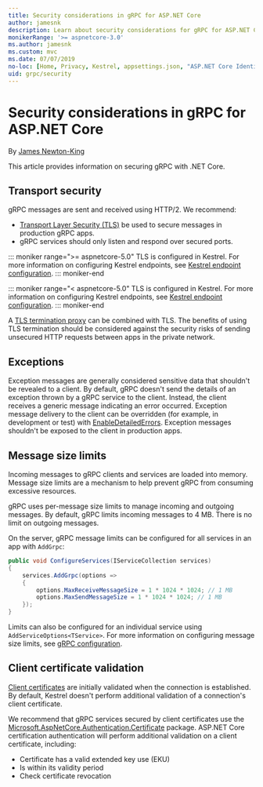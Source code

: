 ```yaml
---
title: Security considerations in gRPC for ASP.NET Core
author: jamesnk
description: Learn about security considerations for gRPC for ASP.NET Core.
monikerRange: '>= aspnetcore-3.0'
ms.author: jamesnk
ms.custom: mvc
ms.date: 07/07/2019
no-loc: [Home, Privacy, Kestrel, appsettings.json, "ASP.NET Core Identity", cookie, Cookie, Blazor, "Blazor Server", "Blazor WebAssembly", "Identity", "Let's Encrypt", Razor, SignalR]
uid: grpc/security
---
```

# Security considerations in gRPC for ASP.NET Core

By [James Newton-King](https://twitter.com/jamesnk)

This article provides information on securing gRPC with .NET Core.

## Transport security

gRPC messages are sent and received using HTTP/2. We recommend:

* [Transport Layer Security (TLS)](https://tools.ietf.org/html/rfc5246) be used to secure messages in production gRPC apps.
* gRPC services should only listen and respond over secured ports.

::: moniker range=">= aspnetcore-5.0"
TLS is configured in Kestrel. For more information on configuring Kestrel endpoints, see [Kestrel endpoint configuration](xref:fundamentals/servers/kestrel/endpoints).
::: moniker-end

::: moniker range="< aspnetcore-5.0"
TLS is configured in Kestrel. For more information on configuring Kestrel endpoints, see [Kestrel endpoint configuration](xref:fundamentals/servers/kestrel#endpoint-configuration).
::: moniker-end

A [TLS termination proxy](https://wikipedia.org/wiki/TLS_termination_proxy) can be combined with TLS. The benefits of using TLS termination should be considered against the security risks of sending unsecured HTTP requests between apps in the private network.

## Exceptions

Exception messages are generally considered sensitive data that shouldn't be revealed to a client. By default, gRPC doesn't send the details of an exception thrown by a gRPC service to the client. Instead, the client receives a generic message indicating an error occurred. Exception message delivery to the client can be overridden (for example, in development or test) with [EnableDetailedErrors](xref:grpc/configuration#configure-services-options). Exception messages shouldn't be exposed to the client in production apps.

## Message size limits

Incoming messages to gRPC clients and services are loaded into memory. Message size limits are a mechanism to help prevent gRPC from consuming excessive resources.

gRPC uses per-message size limits to manage incoming and outgoing messages. By default, gRPC limits incoming messages to 4 MB. There is no limit on outgoing messages.

On the server, gRPC message limits can be configured for all services in an app with `AddGrpc`:

```csharp
public void ConfigureServices(IServiceCollection services)
{
    services.AddGrpc(options =>
    {
        options.MaxReceiveMessageSize = 1 * 1024 * 1024; // 1 MB
        options.MaxSendMessageSize = 1 * 1024 * 1024; // 1 MB
    });
}
```

Limits can also be configured for an individual service using `AddServiceOptions<TService>`. For more information on configuring message size limits, see [gRPC configuration](xref:grpc/configuration).

## Client certificate validation

[Client certificates](https://tools.ietf.org/html/rfc5246#section-7.4.4) are initially validated when the connection is established. By default, Kestrel doesn't perform additional validation of a connection's client certificate.

We recommend that gRPC services secured by client certificates use the [Microsoft.AspNetCore.Authentication.Certificate](xref:security/authentication/certauth) package. ASP.NET Core certification authentication will perform additional validation on a client certificate, including:

* Certificate has a valid extended key use (EKU)
* Is within its validity period
* Check certificate revocation

